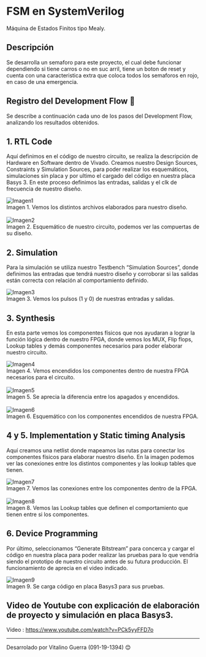 # FSM en SystemVerilog

Máquina de Estados Finitos tipo Mealy.

## Descripción
Se desarrolla un semaforo para este proyecto, el cual debe funcionar dependiendo si tiene carros o no en suc arril, tiene un boton de reset y cuenta con una caracteristica extra que coloca todos los semaforos en rojo, en caso de una emergencia.<br>

## Registro del Development Flow 🚀
Se describe a continuación cada uno de los pasos del Development Flow, analizando los resultados obtenidos.<br>

## 1. RTL Code 
Aquí definimos en el código de nuestro circuito, se realiza la descripción de Hardware en Software dentro de Vivado. Creamos nuestro Design Sources, Constraints y Simulation Sources, para poder realizar los esquemáticos, simulaciones sin placa y por ultimo el cargado del código en nuestra placa Basys 3. En este proceso definimos las entradas, salidas y el clk de frecuencia de nuestro diseño.<br>

![Imagen1](https://github.com/Vita224/FSM-SystemVerilog/assets/53021236/7c87d28c-e5a8-4fa1-808e-80f7eda4e059) <br>
Imagen 1. Vemos los distintos archivos elaborados para nuestro diseño. <br><br>
![Imagen2](https://github.com/Vita224/FSM-SystemVerilog/assets/53021236/483fa536-9402-4dcf-b9b2-191548e6c310)  <br>
Imagen 2. Esquemático de nuestro circuito, podemos ver las compuertas de su diseño.   <br>

## 2. Simulation
Para la simulación se utiliza nuestro Testbench “Simulation Sources”, donde definimos las entradas que tendrá nuestro diseño y corroborar si las salidas están correcta con relación al comportamiento definido. <br>

![Imagen3](https://github.com/Vita224/FSM-SystemVerilog/assets/53021236/b0950a8c-90ed-4b5e-9187-66694e24c9c5)  <br>
Imagen 3. Vemos los pulsos (1 y 0) de nuestras entradas y salidas. <br>

## 3. Synthesis
En esta parte vemos los componentes físicos que nos ayudaran a lograr la función lógica dentro de nuestro FPGA, donde vemos los MUX, Flip flops, Lookup tables y demás componentes necesarios para poder elaborar nuestro circuito. <br>

![Imagen4](https://github.com/Vita224/FSM-SystemVerilog/assets/53021236/11aafeec-7767-47d0-98c0-588cf17e33e5) <br>
Imagen 4. Vemos encendidos los componentes dentro de nuestra FPGA necesarios para el circuito. <br><br>
![Imagen5](https://github.com/Vita224/FSM-SystemVerilog/assets/53021236/d94bdde6-1688-4fad-8b6e-c75b933127d9) <br>
Imagen 5. Se aprecia la diferencia entre los apagados y encendidos. <br><br>
![Imagen6](https://github.com/Vita224/FSM-SystemVerilog/assets/53021236/0a80f469-b667-4840-bdc7-641c0c0215f7) <br>
Imagen 6. Esquemático con los componentes encendidos de nuestra FPGA. <br>

## 4 y 5.	Implementation y Static timing Analysis
Aquí creamos una netlist donde mapeamos las rutas para conectar los componentes físicos para elaborar nuestro diseño. En la imagen podemos ver las conexiones entre los distintos componentes y las lookup tables que tienen. <br>

![Imagen7](https://github.com/Vita224/FSM-SystemVerilog/assets/53021236/bcde87ea-aa82-4d01-9cab-c5d0766e172e) <br>
Imagen 7. Vemos las conexiones entre los componentes dentro de la FPGA. <br><br>
![Imagen8](https://github.com/Vita224/FSM-SystemVerilog/assets/53021236/db2589c7-bdb0-4277-853b-9757abece525) <br>
Imagen 8. Vemos las Lookup tables que definen el comportamiento que tienen entre si los componentes. <br>

## 6. Device Programming 
Por último, seleccionamos “Generate Bitstream” para concerca y cargar el código en nuestra placa para poder realizar las pruebas para lo que vendría siendo el prototipo de nuestro circuito antes de su futura producción. El funcionamiento de aprecia en el video indicado. <br>

![Imagen9](https://github.com/Vita224/FSM-SystemVerilog/assets/53021236/9d73491b-be42-459c-92f6-60f3a8c708f8) <br>
Imagen 9. Se carga código en placa Basys3 para sus pruebas.<br>

## Video de Youtube con explicación de elaboración de proyecto y simulación en placa Basys3.
Video : https://www.youtube.com/watch?v=PCk5yyFFD7o

---
Desarrolado por Vitalino Guerra (091-19-1394) 😊





